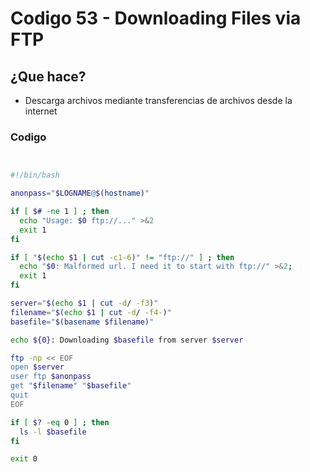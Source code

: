 # Codigo 53 - Downloading Files via FTP

## ¿Que hace?
- Descarga archivos mediante transferencias de archivos desde la internet

### Codigo
```bash


#!/bin/bash

anonpass="$LOGNAME@$(hostname)"

if [ $# -ne 1 ] ; then
  echo "Usage: $0 ftp://..." >&2
  exit 1
fi

if [ "$(echo $1 | cut -c1-6)" != "ftp://" ] ; then
  echo "$0: Malformed url. I need it to start with ftp://" >&2; 
  exit 1
fi

server="$(echo $1 | cut -d/ -f3)"
filename="$(echo $1 | cut -d/ -f4-)"
basefile="$(basename $filename)"

echo ${0}: Downloading $basefile from server $server

ftp -np << EOF
open $server
user ftp $anonpass
get "$filename" "$basefile"
quit
EOF

if [ $? -eq 0 ] ; then
  ls -l $basefile
fi

exit 0
```
